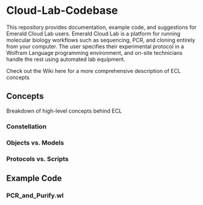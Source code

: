 # Cloud-Lab-Codebase
This repository provides documentation, example code, and suggestions for Emerald Cloud Lab users. Emerald Cloud Lab is a platform for running molecular biology workflows such as sequencing, PCR, and cloning entirely from your computer. The user specifies their experimental protocol in a Wolfram Language programming environment, and on-site technicians handle the rest using automated lab equipment.

Check out the Wiki here for a more comprehensive description of ECL concepts

## Concepts
Breakdown of high-level concepts behind ECL

### Constellation

### Objects vs. Models

### Protocols vs. Scripts

## Example Code

### PCR_and_Purify.wl
